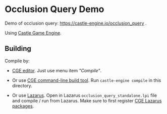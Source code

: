 # Occlusion Query Demo

Demo of occlusion query: https://castle-engine.io/occlusion_query .

Using [Castle Game Engine](https://castle-engine.io/).

## Building

Compile by:

- [CGE editor](https://castle-engine.io/manual_editor.php). Just use menu item _"Compile"_.

- Or use [CGE command-line build tool](https://castle-engine.io/build_tool). Run `castle-engine compile` in this directory.

- Or use [Lazarus](https://www.lazarus-ide.org/). Open in Lazarus `occlusion_query_standalone.lpi` file and compile / run from Lazarus. Make sure to first register [CGE Lazarus packages](https://castle-engine.io/documentation.php).
